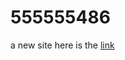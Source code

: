 # 555555486
a new site
here is the <a href="https://555555486.xyz/" rel="noreferrer noopener" target="_blank">link</a>
